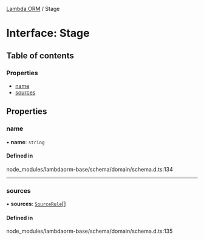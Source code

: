 [Lambda ORM](../README.md) / Stage

# Interface: Stage

## Table of contents

### Properties

- [name](Stage.md#name)
- [sources](Stage.md#sources)

## Properties

### name

• **name**: `string`

#### Defined in

node_modules/lambdaorm-base/schema/domain/schema.d.ts:134

___

### sources

• **sources**: [`SourceRule`](SourceRule.md)[]

#### Defined in

node_modules/lambdaorm-base/schema/domain/schema.d.ts:135
